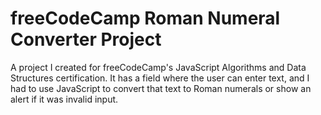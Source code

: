 # freeCodeCamp Roman Numeral Converter Project

A project I created for freeCodeCamp's JavaScript Algorithms and Data Structures certification. It has a field where the user can enter text, and I had to use JavaScript to convert that text to Roman numerals or show an alert if it was invalid input.
